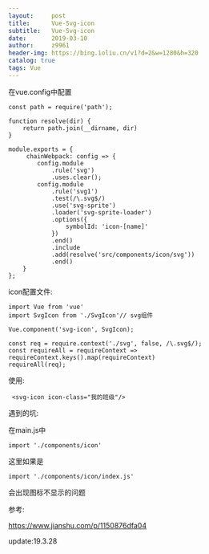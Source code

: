 ```yaml
---
layout:     post
title:      Vue-Svg-icon
subtitle:   Vue-Svg-icon
date:       2019-03-10
author:     z9961
header-img: https://bing.ioliu.cn/v1?d=2&w=1280&h=320
catalog: true
tags: Vue
---
```






在vue.config中配置

```
const path = require('path');

function resolve(dir) {
    return path.join(__dirname, dir)
}

module.exports = {
     chainWebpack: config => {
        config.module
            .rule('svg')
            .uses.clear();
        config.module
            .rule('svg1')
            .test(/\.svg$/)
            .use('svg-sprite')
            .loader('svg-sprite-loader')
            .options({
                symbolId: 'icon-[name]'
            })
            .end()
            .include
            .add(resolve('src/components/icon/svg'))
            .end()
    }
};

```



icon配置文件:

```
import Vue from 'vue'
import SvgIcon from './SvgIcon'// svg组件

Vue.component('svg-icon', SvgIcon);

const req = require.context('./svg', false, /\.svg$/);
const requireAll = requireContext => requireContext.keys().map(requireContext)
requireAll(req);

```



使用:

```
 <svg-icon icon-class="我的班级"/>
```





遇到的坑:

在main.js中

```
import './components/icon'
```

这里如果是

```
import './components/icon/index.js'
```

会出现图标不显示的问题



参考:

https://www.jianshu.com/p/1150876dfa04

update:19.3.28